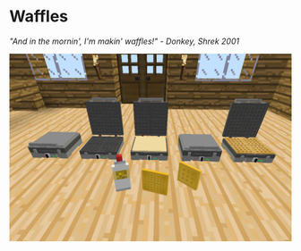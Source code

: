 # Waffles
_"And in the mornin', I'm makin' waffles!" - Donkey, Shrek 2001_

![screenshot.png](screenshot.png)

